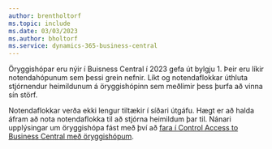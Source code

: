 ```yaml
---
author: brentholtorf
ms.topic: include
ms.date: 03/03/2023
ms.author: bholtorf
ms.service: dynamics-365-business-central
---
```


Öryggishópar eru nýir í Buisness Central í 2023 gefa út bylgju 1. Þeir eru líkir notendahópunum sem þessi grein nefnir. Líkt og notendaflokkar úthluta stjórnendur heimildunum á öryggishópinn sem meðlimir þess þurfa að vinna sín störf.

Notendaflokkar verða ekki lengur tiltækir í síðari útgáfu. Hægt er að halda áfram að nota notendaflokka til að stjórna heimildum þar til. Nánari upplýsingar um öryggishópa fást með því að [fara í Control Access to Business Central með öryggishópum](../ui-security-groups.md).
